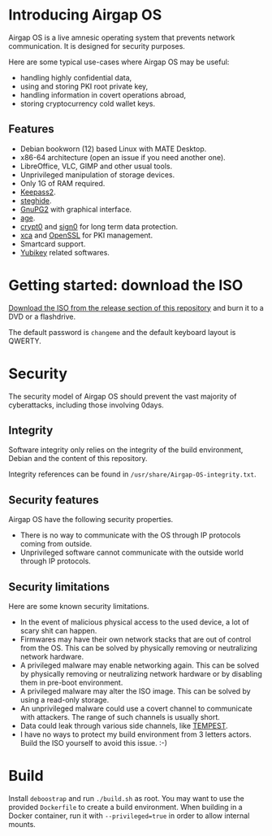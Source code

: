 # Introducing Airgap OS

Airgap OS is a live amnesic operating system that prevents network communication.
It is designed for security purposes.

Here are some typical use-cases where Airgap OS may be useful:

* handling highly confidential data,
* using and storing PKI root private key,
* handling information in covert operations abroad,
* storing cryptocurrency cold wallet keys.

## Features

* Debian bookworn (12) based Linux with MATE Desktop.
* x86-64 architecture (open an issue if you need another one).
* LibreOffice, VLC, GIMP and other usual tools.
* Unprivileged manipulation of storage devices.
* Only 1G of RAM required.
* [Keepass2](https://keepass.info/).
* [steghide](http://steghide.sourceforge.net/).
* [GnuPG2](https://gnupg.org/) with graphical interface.
* [age](https://github.com/FiloSottile/age).
* [crypt0](https://github.com/piotrcki/crypt0) and [sign0](https://github.com/piotrcki/sign0) for long term data protection.
* [xca](https://hohnstaedt.de/xca/) and [OpenSSL](https://www.openssl.org) for PKI management.
* Smartcard support.
* [Yubikey](https://www.yubico.com/) related softwares. 

# Getting started: download the ISO

[Download the ISO from the release section of this repository](https://github.com/piotrcki/airgap-os/releases) and burn it to a DVD or a flashdrive.

The default password is `changeme` and the default keyboard layout is QWERTY.

# Security

The security model of Airgap OS should prevent the vast majority of cyberattacks, including those involving 0days.

## Integrity

Software integrity only relies on the integrity of the build environment, Debian and the content of this repository.

Integrity references can be found in `/usr/share/Airgap-OS-integrity.txt`.

## Security features

Airgap OS have the following security properties.

* There is no way to communicate with the OS through IP protocols coming from outside.
* Unprivileged software cannot communicate with the outside world through IP protocols.

## Security limitations

Here are some known security limitations.

* In the event of malicious physical access to the used device, a lot of scary shit can happen. 
* Firmwares may have their own network stacks that are out of control from the OS. This can be solved by physically removing or neutralizing network hardware.
* A privileged malware may enable networking again. This can be solved by physically removing or neutralizing network hardware or by disabling them in pre-boot environment.
* A privileged malware may alter the ISO image. This can be solved by using a read-only storage.
* An unprivileged malware could use a covert channel to communicate with attackers. The range of such channels is usually short.
* Data could leak through various side channels, like [TEMPEST](https://www.youtube.com/watch?v=BpNP9b3aIfY).
* I have no ways to protect my build environment from 3 letters actors. Build the ISO yourself to avoid this issue. :-)

# Build

Install `deboostrap` and run `./build.sh` as root.
You may want to use the provided `Dockerfile` to create a build environment.
When building in a Docker container, run it with `--privileged=true` in order to allow internal mounts.
